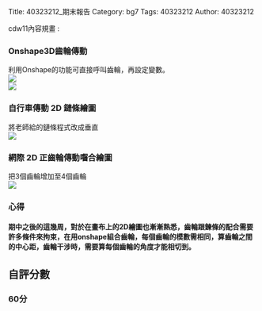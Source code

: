 Title: 40323212_期末報告
Category: bg7
Tags: 40323212
Author: 40323212

cdw11內容規畫 :  
<!-- PELICAN_END_SUMMARY -->
<h3>Onshape3D齒輪傳動</h3>
利用Onshape的功能可直接呼叫齒輪，再設定變數。
</br>
<img src="http://imgur.com/ADXqW6A">  
</br>
<img src="http://imgur.com/GUD1o9S"> 
</br>
<h3>自行車傳動 2D 鏈條繪圖</h3>
將老師給的鏈條程式改成垂直
</br>
<img src="http://imgur.com/osTNM8u">  
</br>
<h3>網際 2D 正齒輪傳動囓合繪圖</h3>
把3個齒輪增加至4個齒輪
</br>
<img src="http://imgur.com/CoF45wk">  
</br>
<h3>心得</h3>
<h4>期中之後的這幾周，對於在畫布上的2D繪圖也漸漸熟悉，齒輪跟鍊條的配合需要許多條件來拘束，在用onshape組合齒輪，每個齒輪的模數需相同，算齒輪之間的中心距，齒輪干涉時，需要算每個齒輪的角度才能相切到。</h4>
<h2>自評分數</h2>
<h3>60分</h3>